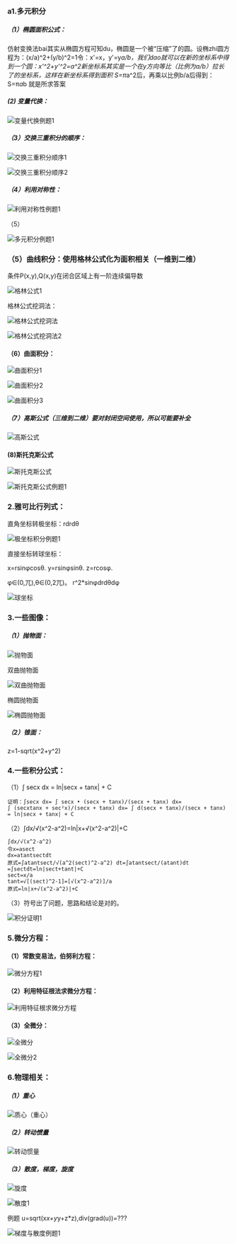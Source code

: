### a1.多元积分

##### （1）椭圆面积公式：

仿射变换法bai其实从椭圆方程可知du，椭圆是一个被“压缩”了的圆。设椭zhi圆方程为：(x/a)^2+(y/b)^2=1令：x'=x，y'=y*a/b，我们dao就可以在新的坐标系中得到一个圆：x'^2+y'^2=a^2新坐标系其实是一个在y方向等比（比例为a/b）拉长了的坐标系，这样在新坐标系得到面积 S=π*a^2后，再乘以比例b/a后得到：S=π*a*b 就是所求答案



#####  (2) 变量代换：

![变量代换例题1](变量代换例题1.jpg)



##### （3）交换三重积分的顺序：

![交换三重积分顺序1](交换三重积分顺序1.jpg)

![交换三重积分顺序2](交换三重积分顺序2.jpg)



##### （4）利用对称性：

![利用对称性例题1](利用对称性例题1.jpg)



（5）

![多元积分例题1](多元积分例题1.JPG)



### （5）曲线积分：使用格林公式化为面积相关（一维到二维）

条件P(x,y),Q(x,y)在闭合区域上有一阶连续偏导数

![格林公式1](格林公式1.jpg)



格林公式挖洞法：

![格林公式挖洞法](格林公式挖洞法.jpg)

![格林公式挖洞法2](格林公式挖洞法2.jpg)



#### （6）曲面积分：

![曲面积分1](曲面积分1.jpg)

![曲面积分2](曲面积分2.jpg)

![曲面积分3](曲面积分3.jpg)

##### （7）高斯公式（三维到二维）要对封闭空间使用，所以可能要补全

![高斯公式](高斯公式.jpg)



#### (8)斯托克斯公式

![斯托克斯公式](斯托克斯公式.jpg)

![斯托克斯公式例题1](斯托克斯公式例题1.jpg)







### 2.雅可比行列式：

直角坐标转极坐标：rdrdθ

![极坐标积分例题1](极坐标积分例题1.jpg)

直接坐标转球坐标：

x=rsinφcosθ.
y=rsinφsinθ.
z=rcosφ.

φ∈(0,兀),θ∈(0,2兀)。  r^2*sinφdrdθdφ

![球坐标](球坐标.png)





### 3.一些图像：

##### （1）抛物面：

![抛物面](抛物面.png)

双曲抛物面

![双曲抛物面](双曲抛物面.png)

椭圆抛物面

![椭圆抛物面](椭圆抛物面.png)



##### （2）锥面：

z=1-sqrt(x^2+y^2)



### 4.一些积分公式：

（1）∫ secx dx = ln|secx + tanx| + C

```
证明：∫secx dx= ∫ secx • (secx + tanx)/(secx + tanx) dx= 
∫ (secxtanx + sec²x)/(secx + tanx) dx= ∫ d(secx + tanx)/(secx + tanx)
= ln|secx + tanx| + C
```

（2）∫dx/√(x^2-a^2)=ln|x+√(x^2-a^2)|+C

```
∫dx/√(x^2-a^2)
令x=asect
dx=atantsectdt
原式=∫atantsect/√(a^2(sect)^2-a^2) dt=∫atantsect/(atant)dt
=∫sectdt=ln|sect+tant|+C
sect=x/a
tant=√[(sect)^2-1]=[√(x^2-a^2)]/a
原式=ln|x+√(x^2-a^2)|+C
```



（3）符号出了问题，思路和结论是对的。

![积分证明1](积分证明1.jpg)



### 5.微分方程：



#### （1）常数变易法，伯努利方程：

![微分方程1](微分方程1.jpg)



#### （2）利用特征根法求微分方程：

![利用特征根求微分方程](利用特征根求微分方程.jpg)



#### （3）全微分：

![全微分](全微分.jpg)

![全微分2](全微分2.jpg)







### 6.物理相关：

##### （1）重心

![质心（重心）](质心（重心）.jpg)

##### （2）转动惯量

![转动惯量](转动惯量.jpg)



##### （3）散度，梯度，旋度

![旋度](旋度.jpg)

![散度1](散度1.jpg)



例题	u=sqrt(x*x+y*y+z*z),div(grad(u))=???

![梯度与散度例题1](梯度与散度例题1.jpg)